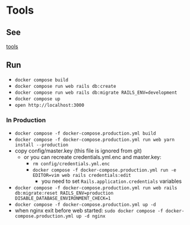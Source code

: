 # Tools

## See
[tools](https://tools.stu345.com/)

## Run
- `docker compose build`
- `docker compose run web rails db:create`
- `docker compose run web rails db:migrate RAILS_ENV=development`
- `docker compose up`
- `open http://localhost:3000`

### In Production
- `docker compose -f docker-compose.production.yml build`
- `docker compose -f docker-compose.production.yml run web yarn install --production`
- copy config/master.key (this file is ignored from git)
    - or you can recreate credentials.yml.enc and master.key:
        - `rm config/credentials.yml.enc`
        - `docker compose -f docker-compose.production.yml run -e EDITOR=vim web rails credentials:edit`
            - you need to set `Rails.application.credentials` variables
- `docker compose -f docker-compose.production.yml run web rails db:migrate:reset RAILS_ENV=production DISABLE_DATABASE_ENVIRONMENT_CHECK=1`
- `docker compose -f docker-compose.production.yml up -d`
- when nginx exit before web started: `sudo docker compose -f docker-compose.production.yml up -d nginx`
